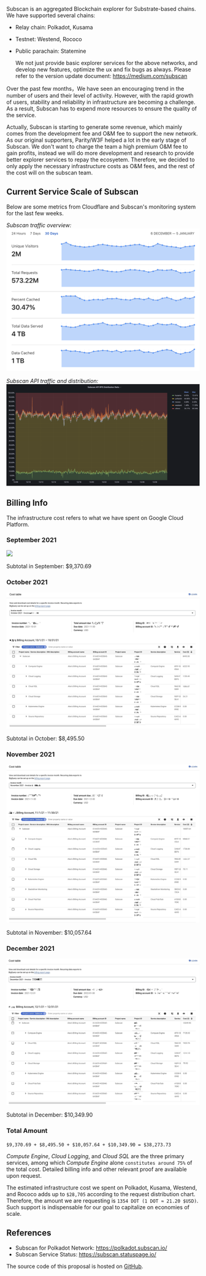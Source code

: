 Subscan is an aggregated Blockchain explorer for Substrate-based chains. We have supported several chains:

- Relay chain: Polkadot, Kusama
- Testnet: Westend, Rococo
- Public parachain: Statemine

  We not just provide basic explorer services for the above networks, and develop new features, optimize the ux and fix bugs as always.
  Please refer to the version update document:
  https://medium.com/subscan

Over the past few months，We have seen an encouraging trend in the number of users and their level of activity. However, with the rapid growth of users, stability and reliability in infrastructure are becoming a challenge. As a result, Subscan has to expend more resources to ensure the quality of the service. 

Actually, Subscan is starting to generate some revenue, which mainly comes from the development fee and O&M fee to support the new network. As our original supporters, Parity/W3F helped a lot in the early stage of Subscan. We don't want to charge the team a high premium O&M fee to gain profits, instead we will do more development and research to provide better explorer services to repay the ecosyetem. Therefore, we decided to only apply the necessary infrastructure costs as O&M fees, and the rest of the cost will on the subscan team. 

## Current Service Scale of Subscan

Below are some metrics from Cloudflare and Subscan's monitoring system for the last few weeks.

*Subscan traffic overview:*
![](https://github.com/itering/subscan-treasury-proposals/raw/master/infrastructure-costs-2021-Sep-to-Dec/subscan-cloudflare.png)

*Subscan API traffic and distribution:*
![](https://github.com/itering/subscan-treasury-proposals/raw/master/infrastructure-costs-2021-Sep-to-Dec/subscan-qps-per-network.png)



## Billing Info

The infrastructure cost refers to what we have spent on Google Cloud Platform.

### September 2021

![](https://github.com/itering/subscan-treasury-proposals/raw/master/infrastructure-costs-2021-Sep-to-Dec/9_2021.jpeg)

Subtotal in September: $9,370.69

### October 2021

![](https://github.com/itering/subscan-treasury-proposals/raw/master/infrastructure-costs-2021-Sep-to-Dec/10_2021.jpeg)

Subtotal in October: $8,495.50

### November 2021

![](https://github.com/itering/subscan-treasury-proposals/raw/master/infrastructure-costs-2021-Sep-to-Dec/11_2021.jpeg)

Subtotal in November: $10,057.64

### December 2021

![](https://github.com/itering/subscan-treasury-proposals/raw/master/infrastructure-costs-2021-Sep-to-Dec/12_2021.jpeg)

Subtotal in December: $10,349.90


### Total Amount

`$9,370.69 + $8,495.50 + $10,057.64 + $10,349.90 = $38,273.73`

*Compute Engine*, *Cloud Logging*, and *Cloud SQL* are the three primary services, among which *Compute Engine* alone `constitutes around 75%` of the total cost. Detailed billing info and other relevant proof are available upon request.

The estimated infrastructure cost we spent on Polkadot, Kusama, Westend, and Rococo adds up to `$28,705` according to the request distribution chart. Therefore, the amount we are requesting is `1354 DOT (1 DOT ≈ 21.20 $USD)`. Such support is indispensable for our goal to capitalize on economies of scale.

## References

- Subscan for Polkadot Network: https://polkadot.subscan.io/
- Subscan Service Status: https://subscan.statuspage.io/

The source code of this proposal is hosted on [GitHub](https://github.com/itering/subscan-treasury-proposals/blob/master/infrastructure-costs-2021-Sep-to-Dec/).
